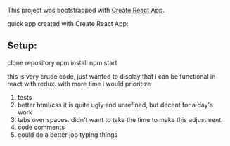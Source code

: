This project was bootstrapped with [Create React App](https://github.com/facebook/create-react-app).

quick app created with Create React App:
## Setup:
clone repository
npm install
npm start

this is very crude code, just wanted to display that i can be functional in react with redux. with more time i would prioritize
1. tests
2. better html/css it is quite ugly and unrefined, but decent for a day's work
3. tabs over spaces. didn't want to take the time to make this adjustment.
4. code comments
5. could do a better job typing things
